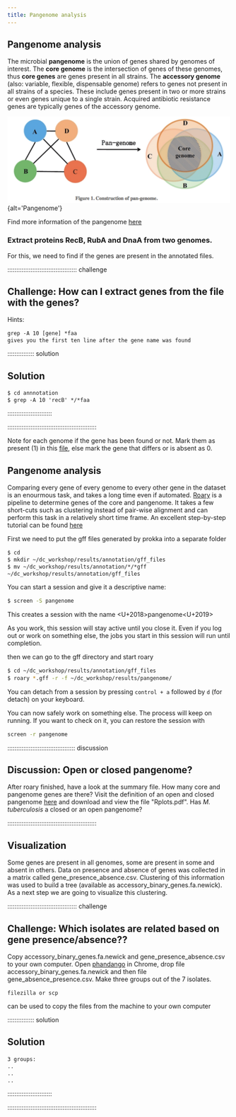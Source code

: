 ```yaml
---
title: Pangenome analysis
---
```


## Pangenome analysis

The microbial **pangenome** is the union of genes shared by genomes of interest. The **core genome** is the intersection of genes of these genomes, thus **core genes** are genes present in all strains. The **accessory genome** (also: variable, flexible, dispensable genome) refers to genes not present in all strains of a species. These include genes present in two or more strains or even genes unique to a single strain. Acquired antibiotic resistance genes are typically genes of the accessory genome.

![](fig/pan-genome-figure1-1024x398.png){alt='Pangenome'}

Find more information of the pangenome [here](https://www.metagenomics.wiki/pdf/definition/pangenome)

### Extract proteins RecB, RubA and DnaA from two genomes.

For this, we need to find if the genes are present in the annotated files.

:::::::::::::::::::::::::::::::::::::::  challenge

## Challenge: How can I extract genes from the file with the genes?

Hints:

```
grep -A 10 [gene] *faa 
gives you the first ten line after the gene name was found
```

:::::::::::::::  solution

## Solution

```output
$ cd annnotation
$ grep -A 10 'recB' */*faa 

```

:::::::::::::::::::::::::

::::::::::::::::::::::::::::::::::::::::::::::::::

Note for each genome if the gene has been found or not. Mark them as present (1) in this [file](https://docs.google.com/spreadsheets/d/1xjiliy_USyMwiyzEgWhpn8_109F7Z3jPM_f7Jp-lOb8/edit?usp=sharing), else mark the gene that differs or is absent as 0.

## Pangenome analysis

Comparing every gene of every genome to every other gene in the dataset is an enourmous task, and takes a long time even if automated. [Roary](https://sanger-pathogens.github.io/Roary/) is a pipeline to determine genes of the core and pangenome. It takes a few short-cuts such as clustering instead of pair-wise alignment and can perform this task in a relatively short time frame. An excellent step-by-step tutorial can be found [here](https://github.com/microgenomics/tutorials/blob/master/pangenome.md)

First we need to put the gff files generated by prokka into a separate folder

```source
$ cd 
$ mkdir ~/dc_workshop/results/annotation/gff_files
$ mv ~/dc_workshop/results/annotation/*/*gff ~/dc_workshop/results/annotation/gff_files
```

You can start a session and give it a descriptive name:

```bash
$ screen -S pangenome
```

This creates a session with the name \<U+2018>pangenome\<U+2019>

As you work, this session will stay active until you close it. Even if you log out or work on something else, the jobs you start in this session will run until completion.

then we can go to the gff directory and start roary

```bash
$ cd ~/dc_workshop/results/annotation/gff_files
$ roary *.gff -r -f ~/dc_workshop/results/pangenome/
```

You can detach from a session by pressing `control + a` followed by `d` (for detach) on your keyboard.

You can now safely work on something else. The process will keep on running.
If you want to check on it, you can restore the session with

```bash
screen -r pangenome
```

::::::::::::::::::::::::::::::::::::::  discussion

## Discussion: Open or closed pangenome?

After roary finished, have a look at the summary file. How many core and pangenome genes are there? Visit the
definition of an open and closed pangenome [here](https://www.metagenomics.wiki/pdf/definition/pangenome) and download and view the file "Rplots.pdf".
Has *M. tuberculosis* a closed or an open pangenome?


::::::::::::::::::::::::::::::::::::::::::::::::::

## Visualization

Some genes are present in all genomes, some are present in some and absent in others. Data on presence and absence of genes was collected in a matrix called gene\_presence\_absence.csv. Clustering of this information was used to build a tree (available as accessory\_binary\_genes.fa.newick). As a next step we are going to visualize this clustering.

:::::::::::::::::::::::::::::::::::::::  challenge

## Challenge: Which isolates are related based on gene presence/absence??

Copy accessory\_binary\_genes.fa.newick and gene\_presence\_absence.csv to your own computer.
Open [phandango](https://jameshadfield.github.io/phandango/) in Chrome, drop file accessory\_binary\_genes.fa.newick and
then file gene\_absence\_presence.csv. Make three groups out of the 7 isolates.

```
filezilla or scp
```

can be used to copy the files from the machine to your own computer

:::::::::::::::  solution

## Solution

```output
3 groups:
..
..
..
```

:::::::::::::::::::::::::

::::::::::::::::::::::::::::::::::::::::::::::::::


